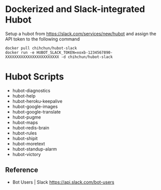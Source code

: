 # Dockerized and Slack-integrated Hubot

Setup a hubot from https://slack.com/services/new/hubot and assign the API token to the following command

```
docker pull chihchun/hubot-slack
docker run -e HUBOT_SLACK_TOKEN=xoxb-1234567890-XXXXXXXXXXXXXXXXXXXXXXXX -d chihchun/hubot-slack
```

# Hubot Scripts
* hubot-diagnostics
* hubot-help
* hubot-heroku-keepalive
* hubot-google-images
* hubot-google-translate
* hubot-pugme
* hubot-maps
* hubot-redis-brain
* hubot-rules
* hubot-shipit
* hubot-moretext
* hubot-standup-alarm
* hubot-victory

## Reference
* Bot Users | Slack https://api.slack.com/bot-users
